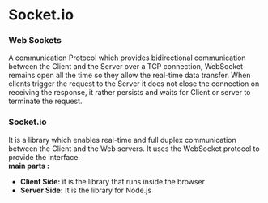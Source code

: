 # Socket.io

### Web Sockets
A communication Protocol which provides bidirectional communication between the Client and the Server over a TCP connection, WebSocket remains open all the time so they allow the real-time data transfer. When clients trigger the request to the Server it does not close the connection on receiving the response, it rather persists and waits for Client or server to terminate the request.

### Socket.io
It is a library which enables real-time and full duplex communication between the Client and the Web servers. It uses the WebSocket protocol to provide the interface.<br />
**main parts :**<br />  
- **Client Side:** it is the library that runs inside the browser
- **Server Side:** It is the library for Node.js